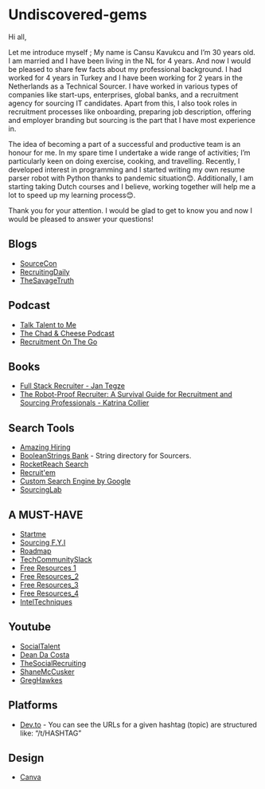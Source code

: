 # Undiscovered-gems


Hi all, 

Let me introduce myself ;
My name is Cansu Kavukcu and I’m 30 years old. I am married and I have been living in the NL for 4 years. 
And now I would be pleased to share few facts about my professional background. I had worked for 4 years in Turkey and I have been working for 2 years in the Netherlands as a Technical Sourcer. I have worked in various types of companies like start-ups, enterprises, global banks, and a recruitment agency for sourcing IT candidates. Apart from this, I also took roles in recruitment processes like onboarding, preparing job description, offering and employer branding but sourcing is the part that I have most experience in.  

The idea of becoming a part of a successful and productive team is an honour for me. In my spare time I undertake a wide range of activities; I’m particularly keen on doing exercise, cooking, and travelling. Recently, I developed interest in programming and I started writing my own resume parser robot with Python thanks to pandemic situation😊. Additionally, I am starting taking Dutch courses and I believe, working together will help me a lot to speed up my learning process😊. 

Thank you for your attention. I would be glad to get to know you and now I would be pleased to answer your questions!   
 
 
 
## Blogs
- [SourceCon](https://www.sourcecon.com/)
- [RecruitingDaily](https://recruitingdaily.com/)
- [TheSavageTruth](https://gregsavage.com.au/the-savage-truth/)

## Podcast
- [Talk Talent to Me](http://www.talktalenttome.com/)
- [The Chad & Cheese Podcast](https://www.chadcheese.com/)
- [Recruitment On The Go](https://podcasts.apple.com/gb/podcast/recruitment-on-the-go/id1469026502)

## Books
- [Full Stack Recruiter - Jan Tegze](https://www.amazon.com/Full-Stack-Recruiter-Modern-Recruiters/dp/1976130735)
- [The Robot-Proof Recruiter: A Survival Guide for Recruitment and Sourcing Professionals - Katrina Collier](https://www.amazon.com/Robot-Proof-Recruiter-Survival-Recruitment-Professionals-ebook-dp-B07VZVYXSN/dp/B07VZVYXSN/ref=mt_kindle?_encoding=UTF8&me=&qid=)

## Search Tools
- [Amazing Hiring](https://chrome.google.com/webstore/detail/amazinghiring/didkfdopbffjkpolefhpcjkohcpalicd?hl=en)
- [BooleanStrings Bank](https://scoperac.com/booleanstringbank/) - String directory for Sourcers. 
- [RocketReach Search](https://rocketreach.co/person?start=1&pageSize=10&keyword=cansu%20kavukcu) 
- [Recruit'em](https://recruitin.net/?sthash.XlJZW4gy.mjjo&goback=%2Egde_2607097_member_259682108) 
- [Custom Search Engine by Google](https://cse.google.com/)
- [SourcingLab](https://www.sourcinglab.io/)

## A MUST-HAVE
- [Startme](https://start.me/p/GE7Ebm/ssar)
- [Sourcing F.Y.I](https://ohsusannamarie.com/2018/07/13/recommended-viewing-the-best-recruitment-youtube-channels-of-2018/)
- [Roadmap](https://roadmap.sh/)
- [TechCommunitySlack](https://github.com/thisdot/tech-community-slacks/blob/master/README.md)
- [Free Resources 1](https://start.me/p/GE7Ebm/ssar)
- [Free Resources_2](https://start.me/p/aLAeEp/ssar-2)
- [Free Resources_3](https://start.me/p/GEOaz8/ssar-3)
- [Free Resources_4](https://start.me/p/q64ONA/ssar-4)
- [IntelTechniques](https://inteltechniques.com/tools/index.html)

## Youtube
- [SocialTalent](https://www.youtube.com/c/socialtalent/videos)
- [Dean Da Costa](https://www.youtube.com/c/DeanDaCostathesearchauthority/videos)
- [TheSocialRecruiting](https://www.youtube.com/channel/UCP0SghvTPgCSqi0noNFUVYA)
- [ShaneMcCusker](https://www.youtube.com/user/Recruitmentmanager/videos)
- [GregHawkes](https://www.youtube.com/c/GregHawkes-SourcingIRL/videos)

## Platforms
- [Dev.to](https://dev.to/) - You can see the URLs for a given hashtag (topic) are structured like: “/t/HASHTAG”

## Design
- [Canva](https://www.canva.com/)

